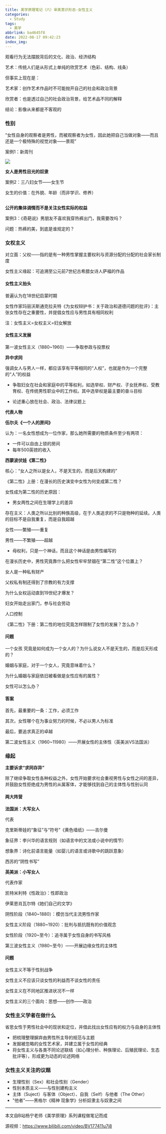 ```yaml
---
title: 美学原理笔记（六）审美意识形态-女性主义
categories:
  - Study
tags:
  - 美学
abbrlink: ba4645f8
date: 2022-08-17 09:42:23
index_img:
---
```


<!-- more -->
<!-- categories:Dev、Ops、Study、Sth、News、work-->
<!-- tags: 
Python、MySQL、LeetCode、机器学习、Linux、Big Data、Java、BlockChain、Docker、Web 、分布式、
Maven、数据结构、JVM、JavaScript、Crontab、Shell、Ubuntu、VPN、NodeJS、String、VM、Hadoop、
Life、树莓派、Git、Hexo、算法、运维、网络、算法、电影、美学、
 -->
观看行为无法摆脱背后的文化、政治、经济结构

艺术：传统人们是从形式上单纯的欣赏艺术（色彩、结构、线条）



但事实上现在是：

艺术家：创作艺术作品时不可能抛开自己的社会和政治背景

欣赏者：也是透过自己的社会政治背景，给艺术品不同的解释



结论：影像从来都是不客观的



### 性别



“女性自身的观察者是男性，而被观察者为女性，因此她把自己当做对象——而且还是一个极特殊的视觉对象——景观”

案例1：新周刊

![](https://blog-cnd-1307088890.cos.ap-guangzhou.myqcloud.com/640)

**女人是男性目光的奴隶**



案例2：三八妇女节——女生节

女生的价值：在外貌、年龄（而非学识、修养）

![图片](data:image/gif;base64,iVBORw0KGgoAAAANSUhEUgAAAAEAAAABCAYAAAAfFcSJAAAADUlEQVQImWNgYGBgAAAABQABh6FO1AAAAABJRU5ErkJggg==)

**公开的集体调情而不是关注女性实际的权益**

案例3：《奇葩说》男朋友不喜欢我穿热裤出门，我需要改吗？

问题：热裤的美，到底是谁规定的？



### 女权主义



对立面：父权——指的是有一种男性掌握主要权利与资源分配的分配的社会家长制度

女性主义缘起：可追溯至公元前7世纪古希腊女诗人萨福的作品



#### 女性主义抬头

普遍认为在18世纪启蒙时期

女性作家玛丽沃斯通克拉夫特《为女权辩护书：关于政治和道德问题的批评》：主张女性存在之重要性，并提倡女性应与男性具有相同权利

注：女性主义=女权主义=妇女解放



#### 女性主义发展

第一波女性主义（1880~1960）——争取参政与投票权



**异中求同**

强调女人与男人一样，都应该享有平等相同的“人权”，也就是作为一个完整的“人”的权益

- 争取妇女在社会和家庭中的平等权利，如选举权、财产权、子女抚养权、受教育权、在传统男性职业中的工作权。其中选举权是最主要的奋斗目标

- 论述重心放在社会、政治、法律议题上

  

**代表人物**

**伍尔夫《一个人的房间》**

认为：一名女性想成为一位作家，那么她所需要的物质条件至少有两项：

- 一件可以自由上锁的房间
- 每年500英镑的收入



**西蒙波伏娃《第二性》**

核心：“女人之所以是女人，不是天生的，而是后天构建的”



《第二性》上册：在漫长的历史演变中女性为何变成第二性？

女性成为第二性的历史原因：

- 男女两性之间在生理学上的差异

存在主义：人类之所以比别的种族高级，在于人类追求的不只是物种的延续。人类的目标不是自我重复，而是自我超越

女性——繁殖——重复

男性——不繁殖——超越

- 母权利，只是一个神话，而且这个神话是由男性编写的

在漫长历史中，男性究竟靠什么把女性牢牢禁锢在“第二性”这个位置上？

女人是一种私有财产

父权私有制还得到了宗教的有力支撑



为什么女权运动直到19世纪才爆发？

妇女开始走出家门，参与社会劳动

人口控制

《第二性》下册：第二性的地位究竟怎样限制了女性的发展？怎么办？



#### 问题

一个女孩 究竟是如何成为一个女人的？为什么说女人不是天生的，而是后天形成的？

婚姻与家庭，对于一个女人，究竟意味着什么？

为什么婚姻与家庭依旧被看做是女性应有的属性？

女性可以怎么办？



#### 答案

首先，最重要的一条：工作，必须工作

其次，女性哪个在为事业努力的时候，不必以男人为标准

最后，要追求真正的卓越



第二波女性主义（1960~11980）——开展女性的主体性（英美派VS法国派）



### 缘起

**主要诉求“求同存异”**

除了继续争取女性各种权益之外，女性开始要求社会重视男性与女性之间的差异，并鼓励女性拒绝成为男性的从属客体，才能够找到自己的主体性与性别认同



#### 两大阵营

**法国派：大写女人**

代表

克里斯蒂娃的“象征”与“符号”《黄色墙纸》——吉尔曼

象征界：李兴华的语言规则（如语言中的文法或小说中的情节）

想象界：诗化前语言能量（如婴儿的语言或诗歌中的跳跃意象）

西苏的“阴性书写”



**英美派：小写女人**

代表作家

凯特米利特《性政治》：性即政治

伊莱恩肖瓦尔特《她们自己的文学》



阴性阶段（1840~1880）：模仿当代主流男性作家

女性主义阶段（1880~1920）：批判与抵抗既有的价值观念

女性阶段（1920~至今）：追寻属于女性自身的书写风格

第三波女性主义（1980~至今）——开展边缘女性的主体性



#### 问题

女性主义不等于性别战争

女性主义不应该只谈女性的利益而不谈女性的责任

女性主义在不同地区推进状况不一样



女性主义的三个面向：思想——创作——政治



### 女性主义学者在做什么

省思女性于男性社会中的现状和定位，并借此找出女性应有的权力与自身的主体性

- 把梳理整理摒弃由男性所主导的规范与主题
- 发掘被忽略的女性艺术家，并建立属于女性的经典
- 将女性主义与各类不同论述联结（如心理分析、种族理论、后殖民理论、生态批评等），形成更为动态的论述网络



### 女性主义关注的议题

- 生理性别（Sex）和社会性别（Gender）
- 性别本质主义——与性别建构主义
- 主体（Suject）与客体（Object）、自我（Self）与他者（The Other）
- "他者"——黑格尔《精神 现象学》分析奴隶主与奴隶之间

----

本文自B站杨宁老师《美学原理》系列课程做笔记而成

源视频：https://www.bilibili.com/video/BV177411u7j8
